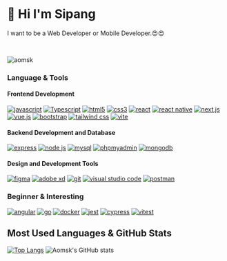 <h1>👋 Hi I'm Sipang</h1>
I want to be a Web Developer or Mobile  Developer.😍😍 

<br><p align="left"> <img src="https://komarev.com/ghpvc/?username=aomsk&label=Profile%20views&color=0e75b6&style=flat" alt="aomsk" /> </p>

###  Language & Tools
#### Frontend Development
[![javascript](https://img.shields.io/static/v1?label=&message=javascript&color=%231b1b1b&style=for-the-badge&logo=javascript)](https://)
[![Typescript](https://img.shields.io/static/v1?label=&message=Typescript&color=%231b1b1b&style=for-the-badge&logo=typescript)](https://)
[![html5](https://img.shields.io/static/v1?label=&message=html5&color=%231b1b1b&style=for-the-badge&logo=html5)](https://)
[![css3](https://img.shields.io/static/v1?label=&message=css3&color=%231b1b1b&style=for-the-badge&logo=css3&logoColor=%231572B6)](https://)
[![react](https://img.shields.io/static/v1?label=&message=react&color=%231b1b1b&style=for-the-badge&logo=react)](https://)
[![react native](https://img.shields.io/static/v1?label=&message=react+native&color=%231b1b1b&style=for-the-badge&logo=react)](https://)
[![next.js](https://img.shields.io/static/v1?label=&message=next.js&color=%231b1b1b&style=for-the-badge&logo=nextdotjs)](https://)
[![vue.js](https://img.shields.io/static/v1?label=&message=vue.js&color=%231b1b1b&style=for-the-badge&logo=vuedotjs)](https://)
[![bootstrap](https://img.shields.io/static/v1?label=&message=bootstrap&color=%231b1b1b&style=for-the-badge&logo=bootstrap)](https://)
[![tailwind css](https://img.shields.io/static/v1?label=&message=tailwind+css&color=%231b1b1b&style=for-the-badge&logo=tailwindcss)](https://)
[![vite](https://img.shields.io/static/v1?label=&message=vite&color=%231b1b1b&style=for-the-badge&logo=vite)](https://)

#### Backend Development and Database
[![express](https://img.shields.io/static/v1?label=&message=express&color=%231b1b1b&style=for-the-badge&logo=express)](https://)
[![node js](https://img.shields.io/static/v1?label=&message=node+js&color=%231b1b1b&style=for-the-badge&logo=nodedotjs)](https://)
[![mysql](https://img.shields.io/static/v1?label=&message=mysql&color=%231b1b1b&style=for-the-badge&logo=mysql)](https://)
[![phpmyadmin](https://img.shields.io/static/v1?label=&message=phpmyadmin&color=%231b1b1b&style=for-the-badge&logo=phpmyadmin&logoColor=%236C78AF)](https://)
[![mongodb](https://img.shields.io/static/v1?label=&message=mongodb&color=%231b1b1b&style=for-the-badge&logo=mongodb)](https://)
  
#### Design and Development Tools
[![figma](https://img.shields.io/static/v1?label=&message=figma&color=%231b1b1b&style=for-the-badge&logo=figma)](https://)
[![adobe xd](https://img.shields.io/static/v1?label=&message=adobe+xd&color=%231b1b1b&style=for-the-badge&logo=adobexd)](https://)
[![git](https://img.shields.io/static/v1?label=&message=git&color=%231b1b1b&style=for-the-badge&logo=git)](https://)
[![visual studio code](https://img.shields.io/static/v1?label=&message=visual+studio+code&color=%231b1b1b&style=for-the-badge&logo=visualstudiocode&logoColor=%23007ACC)](https://)
[![postman](https://img.shields.io/static/v1?label=&message=postman&color=%231b1b1b&style=for-the-badge&logo=postman)](https://)

### Beginner & Interesting
[![angular](https://img.shields.io/static/v1?label=&message=angular&color=%231b1b1b&style=for-the-badge&logo=angular&logoColor=%23DD0031)](https://)
[![go](https://img.shields.io/static/v1?label=&message=go&color=%231b1b1b&style=for-the-badge&logo=go)](https://)
[![docker](https://img.shields.io/static/v1?label=&message=docker&color=%231b1b1b&style=for-the-badge&logo=docker)](https://)
[![jest](https://img.shields.io/static/v1?label=&message=jest&color=%231b1b1b&style=for-the-badge&logo=jest&logoColor=%23C21325)](https://)
[![cypress](https://img.shields.io/static/v1?label=&message=cypress&color=%231b1b1b&style=for-the-badge&logo=cypress)](https://)
[![vitest](https://img.shields.io/static/v1?label=&message=vitest&color=%231b1b1b&style=for-the-badge&logo=vitest)](https://)

## Most Used Languages & GitHub Stats
[![Top Langs](https://github-readme-stats.vercel.app/api/top-langs/?username=aomsk&layout=pie&theme=radical)](https://github.com/anuraghazra/github-readme-stats)
![Aomsk's GitHub stats](https://github-readme-stats-sigma-five.vercel.app/api?username=aomsk&show_icons=true&theme=radical)




